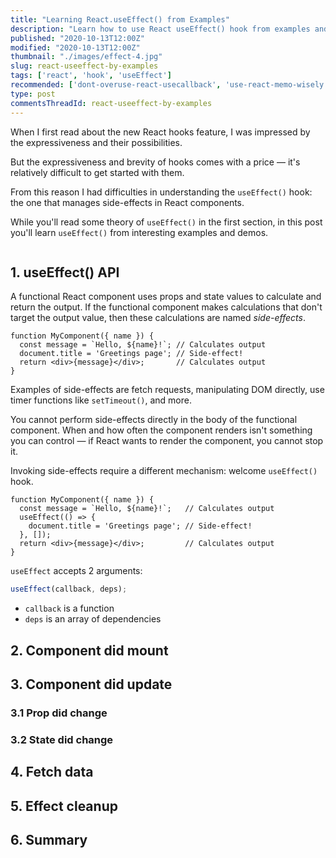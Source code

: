 ```yaml
---
title: "Learning React.useEffect() from Examples"
description: "Learn how to use React useEffect() hook from examples and demos."
published: "2020-10-13T12:00Z"
modified: "2020-10-13T12:00Z"
thumbnail: "./images/effect-4.jpg"
slug: react-useeffect-by-examples
tags: ['react', 'hook', 'useEffect']
recommended: ['dont-overuse-react-usecallback', 'use-react-memo-wisely']
type: post
commentsThreadId: react-useeffect-by-examples
---
```


When I first read about the new React hooks feature, I was impressed by the expressiveness and their possibilities.  

But the expressiveness and brevity of hooks comes with a price &mdash; it's relatively difficult to get started with them.  

From this reason I had difficulties in understanding the `useEffect()` hook: the one that manages side-effects in React components.  

While you'll read some theory of `useEffect()` in the first section, in this post you'll learn `useEffect()` from interesting examples and demos.  

```toc
```

## 1. useEffect() API

A functional React component uses props and state values to calculate and return the output. If the functional component makes calculations that don't target the output value, then these calculations are named *side-effects*.  

```jsx{3}
function MyComponent({ name }) {
  const message = `Hello, ${name}!`; // Calculates output
  document.title = 'Greetings page'; // Side-effect!
  return <div>{message}</div>;       // Calculates output
}
```

Examples of side-effects are fetch requests, manipulating DOM directly, use timer functions like `setTimeout()`, and more.  

You cannot perform side-effects directly in the body of the functional component. When and how often the component renders isn't something you can control &mdash; if React wants to render the component, you cannot stop it.  

Invoking side-effects require a different mechanism: welcome `useEffect()` hook.  

```jsx{3-5}
function MyComponent({ name }) {
  const message = `Hello, ${name}!`;   // Calculates output
  useEffect(() => {
    document.title = 'Greetings page'; // Side-effect!
  }, []);
  return <div>{message}</div>;         // Calculates output
}
```

`useEffect` accepts 2 arguments:

```javascript
useEffect(callback, deps);
```

* `callback` is a function 
* `deps` is an array of dependencies




## 2. Component did mount

## 3. Component did update

### 3.1 Prop did change

### 3.2 State did change

## 4. Fetch data

## 5. Effect cleanup

## 6. Summary